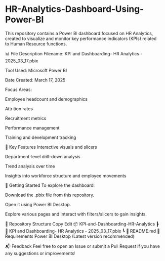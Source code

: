 # HR-Analytics-Dashboard-Using-Power-BI
This repository contains a Power BI dashboard focused on HR Analytics, created to visualize and monitor key performance indicators (KPIs) related to Human Resource functions.

📊 File Description
Filename: KPI and Dashboarding- HR Analytics - 2025_03_17.pbix

Tool Used: Microsoft Power BI

Date Created: March 17, 2025

Focus Areas:

Employee headcount and demographics

Attrition rates

Recruitment metrics

Performance management

Training and development tracking

🧩 Key Features
Interactive visuals and slicers

Department-level drill-down analysis

Trend analysis over time

Insights into workforce structure and employee movements

🚀 Getting Started
To explore the dashboard:

Download the .pbix file from this repository.

Open it using Power BI Desktop.

Explore various pages and interact with filters/slicers to gain insights.

📁 Repository Structure
Copy
Edit
📦 KPI-and-Dashboarding-HR-Analytics
 ┣ 📄 KPI and Dashboarding- HR Analytics - 2025_03_17.pbix
 ┗ 📄 README.md
📌 Requirements
Power BI Desktop (Latest version recommended)

📬 Feedback
Feel free to open an Issue or submit a Pull Request if you have any suggestions or improvements!

